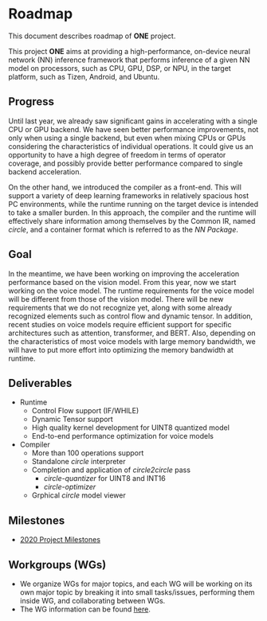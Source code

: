 # Roadmap

This document describes roadmap of **ONE** project.

This project **ONE** aims at providing a high-performance, on-device neural network (NN) inference
framework that performs inference of a given NN model on processors, such as CPU, GPU, DSP, or NPU, 
in the target platform, such as Tizen, Android, and Ubuntu. 

## Progress

Until last year, we already saw significant gains in accelerating with a single CPU or GPU backend.
We have seen better performance improvements, not only when using a single backend, but even when
mixing CPUs or GPUs considering the characteristics of individual operations. It could give us an
opportunity to have a high degree of freedom in terms of operator coverage, and possibly provide
better performance compared to single backend acceleration.

On the other hand, we introduced the compiler as a front-end. This will support a variety of deep
learning frameworks in relatively spacious host PC environments, while the runtime running on the
target device is intended to take a smaller burden. In this approach, the compiler and the runtime
will effectively share information among themselves by the Common IR, named _circle_, and a
container format which is referred to as the _NN Package_.

## Goal

In the meantime, we have been working on improving the acceleration performance based on the vision
model. From this year, now we start working on the voice model. The runtime requirements for the
voice model will be different from those of the vision model. There will be new requirements that
we do not recognize yet, along with some already recognized elements such as control flow and
dynamic tensor. In addition, recent studies on voice models require efficient support for specific
architectures such as attention, transformer, and BERT. Also, depending on the characteristics of
most voice models with large memory bandwidth, we will have to put more effort into optimizing the
memory bandwidth at runtime.

## Deliverables

- Runtime
  + Control Flow support (IF/WHILE)
  + Dynamic Tensor support
  + High quality kernel development for UINT8 quantized model
  + End-to-end performance optimization for voice models
- Compiler
  + More than 100 operations support
  + Standalone _circle_ interpreter
  + Completion and application of _circle2circle_ pass
    - _circle-quantizer_ for UINT8 and INT16
    - _circle-optimizer_
  + Grphical _circle_ model viewer

## Milestones

- [2020 Project Milestones](https://github.com/Samsung/ONE/projects/1)

## Workgroups (WGs)

- We organize WGs for major topics, and each WG will be working on its own major topic by breaking
  it into small tasks/issues, performing them inside WG, and collaborating between WGs.
- The WG information can be found [here](workgroup.md).

